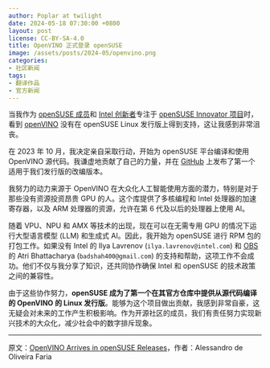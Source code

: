 ```yaml
---
author: Poplar at twilight
date: 2024-05-18 07:30:00 +0800
layout: post
license: CC-BY-SA-4.0
title: OpenVINO 正式登录 openSUSE
image: /assets/posts/2024-05/openvino.png
categories:
- 社区新闻
tags:
- 翻译作品
- 官方新闻
---
```


当我作为 [openSUSE 成员]和 [Intel 创新者]专注于 [openSUSE Innovator 项目]时，看到 [openVINO] 没有在 openSUSE Linux 发行版上得到支持，这让我感到非常沮丧。

[openSUSE Innovator 项目]: https://en.opensuse.org/openSUSE:INNOVATORS
[openSUSE 成员]: https://en.opensuse.org/openSUSE:Members
[Intel 创新者]: https://www.intel.com/content/www/us/en/developer/articles/community/experts-de-oliveira-faria.html
[openVINO]: https://software.opensuse.org/package/openvino

在 2023 年 10 月，我决定亲自采取行动，开始为 openSUSE 平台编译和使用 OpenVINO 源代码。我谦虚地贡献了自己的力量，并在 [GitHub] 上发布了第一个适用于我们发行版的改编版本。

[GitHub]: https://github.com/openvinotoolkit/openvino/pull/20166

我努力的动力来源于 OpenVINO 在大众化人工智能使用方面的潜力，特别是对于那些没有资源投资昂贵 GPU 的人。这个库提供了多核编程和 Intel 处理器的加速寄存器，以及 ARM 处理器的资源，允许在第 6 代及以后的处理器上使用 AI。

随着 VPU、NPU 和 AMX 等技术的出现，现在可以在无需专用 GPU 的情况下运行大型语言模型 (LLM) 和生成式 AI。因此，我开始为 openSUSE 进行 RPM 包的打包工作。如果没有 Intel 的 Ilya Lavrenov (`ilya.lavrenov@intel.com`) 和 [OBS] 的 Atri Bhattacharya (`badshah400@gmail.com`) 的支持和帮助，这项工作不会成功。他们不仅与我分享了知识，还共同协作确保 Intel 和 openSUSE 的技术政策之间的兼容性。

[OBS]: https://build.opensuse.org/

由于这些协作努力，<strong>openSUSE 成为了第一个在其官方仓库中提供从源代码编译的 OpenVINO 的 Linux 发行版</strong>。能够为这个项目做出贡献，我感到非常自豪，这无疑会对未来的工作产生积极影响。作为开源社区的成员，我们有责任努力实现新兴技术的大众化，减少社会中的数字排斥现象。

------

原文：[OpenVINO Arrives in openSUSE Releases](https://news.opensuse.org/2024/05/14/openvino-arrives-in-os-distributions/)，作者：Alessandro de Oliveira Faria